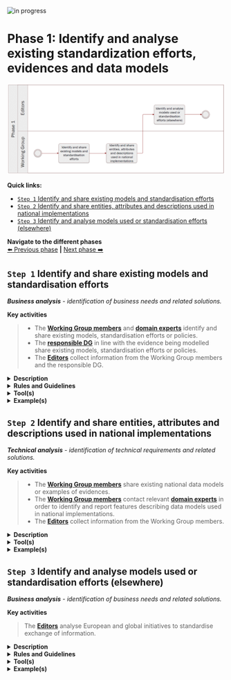 ![in progress](https://img.shields.io/badge/status-in%20progress-yellow)

# Phase 1: Identify and analyse existing standardization efforts, evidences and data models
![Process_Phase 1](img/methodology_phase1.PNG)

**Quick links:**
- [`Step 1` Identify and share existing models and standardisation efforts](#step-1-Identify-and-share-existing-models-and-standardisation-efforts)
- [`Step 2` Identify and share entities, attributes and descriptions used in national implementations](#step-2-Identify-and-share-entities,-attributes-and-descriptions-used-in-national-implementations)
- [`Step 3` Identify and analyse models used or standardisation efforts (elsewhere)](#step-3-Identify-and-analyse-models-used-or-standardisation-efforts-(elsewhere))


**Navigate to the different phases**\
[:arrow_left: Previous phase](README.md) **|**
[Next phase :arrow_right:](phase2.md)

## `Step 1` Identify and share existing models and standardisation efforts
<i><b>Business analysis</b> - identification of business needs and related solutions.</i>

**Key activities**
> * The [<b>Working Group members</b>](../stakeholders#working-group) and [<b>domain experts</b>](../stakeholders#domain-experts) identify and share existing models, standardisation efforts or policies. 
> * The [<b>responsible DG</b>](https://ec.europa.eu/info/departments_en) in line with the evidence being modelled share existing models, standardisation efforts or policies.
> * The [<b>Editors</b>](../stakeholders#editors) collect information from the Working Group members and the responsible DG.

<details>
  <summary><b>Description</b></summary>
  
Working Group members will share information they possess related to the OOTS data model for specific evidence types being built. Similarly, DGs having competencies in relation with the scope of the evidence being modelled, will share relevant information and existing (legal) pieces of work. 

The objective is to gather information in order to have a global overview of data models, and/or standardisation rules implemented and used across Europe and leverage this insight to develop a OOTS data model for specific evidence types. 

This step is specifically looking at information being available at global, i.e. European level, rather than at national level, which is the scope of step 2. 

</details>


<details>
  <summary><b>Rules and Guidelines</b></summary>
  
One important aspect of this step is the source of data quality. This is ensured by the requirement that all data comes from authoritative sources. Working Group members are responsible to identify and connect the authorities to the information shared. Also, reusing content based on intrinsic licenses may oblige to use a specific license for the model being developed.

</details>


<details>
  <summary><b>Tool(s)</b></summary>

A collaborative tool, e.g. Confluence, GitHub.

</details>


<details>
  <summary><b>Example(s)</b></summary>
  
For example, for social security, [EESSI (Electronic Exchange of Social Security Information)](https://ec.europa.eu/social/main.jsp?catId=869&langId=en) is an IT system already in place. For education related matters, [Europass](https://ec.europa.eu/social/main.jsp?catId=1266&langId=en), from DG EMPL, is in place. 

</details>

## `Step 2` Identify and share entities, attributes and descriptions used in national implementations
<i><b>Technical analysis</b> - identification of technical requirements and related solutions.</i>

**Key activities**
> * The [<b>Working Group members</b>](../stakeholders#working-group) share existing national data models or examples of evidences.
> * The [<b>Working Group members</b>](../stakeholders#working-group) contact relevant [<b>domain experts</b>](../stakeholders#domain-experts) in order to identify and report features describing data models used in national implementations.
> * The [<b>Editors</b>](../stakeholders#editors) collect information from the Working Group members.

<details>
  <summary><b>Description</b></summary>
  
Step 2 is about the national implementation of data models or legislative pieces. Contrary to step 1, step 2 is looking at gathering elements from national contexts. 

It might be that (semantic) data models do not exist or were not shared in step 1. Step 2 will remediate that by looking for elements in national implementations. 

Working Group members will share information on:
* Examples of evidences
* Entities they judge paramount for the OOTS data model for specific evidence types being built
 - Attributes they judge mandatory and optional;
 - Descriptions of elements in their national implementations.

Before sending any data, the Working Group members should bear in mind the following:
* The data model has been validated and implemented by a competent authority; and
* The data model has been issued in a final version.
  
</details>

<details>
  <summary><b>Tool(s)</b></summary>
  
A spreadsheet tool can be used to present and compare the different data models. 

</details>

<details>
  <summary><b>Example(s)</b></summary>
  
The table below illustrates how SKOS mapping properties can be used to compare models. 

|     Italy data model    |     Spain data model    |     SKOS mapping   value    |
|-------------------------|-------------------------|-----------------------------|
|     Person              |     Person              |     exact match             |
|     Birth               |                         |     no match                |

If provided, the table can also include definitions and URIs to ease comparison.

Example of an implementation (Person Condition Register and Registration Register) shared by Germany: see [issue #89](https://github.com/SEMICeu/SDG-sandbox/issues/89).
Example of a data model shared by Spain: [issue #37](https://github.com/SEMICeu/SDG-sandbox/issues/37#issue-664501128).

</details>



## `Step 3` Identify and analyse models used or standardisation efforts (elsewhere)
<i><b>Business analysis</b> - identification of business needs and related solutions.</i>


**Key activities**
> The [<b>Editors</b>](../stakeholders#editors) analyse European and global initiatives to standardise exchange of information.


<details>
  <summary><b>Description</b></summary>
  
In parallel with step 1 and 2, the Editors document - the information received and - any European and/or global initiatives that aim at standardizing data exchanges across Member States. The output of this step will serve as a basis to draft the OOTS data model for specific evidence types.

Step 1 and 2 are the source of information for step 3. While Working Group members and responsible DGs are gathering information, the editors will focus on documenting and analysing the information received. Editors should also do a research effort to not exclude any relevant data model and standardization effort used elsewhere. 

This step supplements the statement made in step 2, as for existing harmonization of information contained in the evidences at European level. The editors may derive the necessary elements from these initiatives. 

</details>

<details>
  <summary><b>Rules and Guidelines</b></summary>
  
Reusing content based on intrinsic licenses may oblige the to use a specific license for the model being developed.

</details>

<details>
  <summary><b>Tool(s)</b></summary>
  
Below are some links of input sources. 

* [Study on Data Mapping for the cross-border application of the Once-Only technical system SDG](https://sdg.mindigital.gr/uploads/Deloitte_final_report.pdf)
* [Linked Open Vocabularies](https://lov.linkeddata.es/dataset/lov)
* [Core Vocabularies](https://ec.europa.eu/isa2/solutions/core-vocabularies_en)
* [Euro Vocabularies](https://op.europa.eu/en/web/eu-vocabularies/home)
* [Ontology design patterns](http://ontologydesignpatterns.org/wiki/Main_Page)
* [eProcurement ontology](https://joinup.ec.europa.eu/collection/eprocurement/solution/eprocurement-ontology) 
* [Public Documents forms | DG Justice](https://beta.e-justice.europa.eu/35981/EN/public_documents_forms)

</details>

<details>
  <summary><b>Example(s)</b></summary>

The Core Person Vocabulary can be used when modelling data related to people.

</details>
